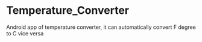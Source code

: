 # Temperature_Converter
Android app of temperature converter, it can automatically convert F degree to C vice versa
